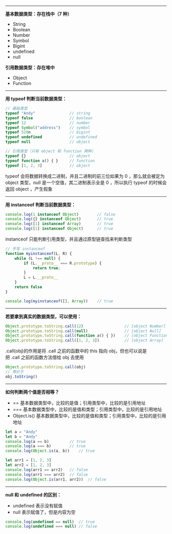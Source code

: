 
---

**基本数据类型：存在栈中（7 种）**

- String 
- Boolean 
- Number 
- Symbol 
- Bigint 
- undefined 
- null

**引用数据类型：存在堆中**

- Object
- Function 

------------

**用 typeof 判断当前数据类型：**

```javascript
// 基础类型
typeof "Andy"				// string
typeof false				// boolean
typeof 12					// number
typeof Symbol("address")	// symbol
typeof 520n					// bigint
typeof undefined			// undefined
typeof null					// object
```
```javascript
// 引用类型（只有 object 和 function 两种）
typeof {}					// object
typeof function a() { }		// function
typeof [1, 2, 3]			// object
```

typeof 会将数据转换成二进制，并且二进制的前三位如果为 0 ，那么就会被定为 object 类型，null 是一个空值，其二进制表示全是 0 ，所以执行 typeof 的时候会返回 object ，产生假象

------------

**用 instanceof 判断当前数据类型：**

```javascript
console.log(1 instanceof Object)        // false
console.log({} instanceof Object)       // true
console.log([1] instanceof Array)       // true
console.log([1] instanceof Object)      // true
```

instanceof 只能判断引用类型，并且通过原型链查找来判断类型

```javascript
// 手写 instanceof
function myinstanceof(L, R) {
	while (L !== null) {
		if (L.__proto__ === R.prototype) {
			return true;
		}
		L = L.__proto__
	}
	return false
}

console.log(myinstanceof([], Array))    // true
```

------------

**若要拿到真实的数据类型，可以使用：**

```javascript
Object.prototype.toString.call(12)					// [object Number]
Object.prototype.toString.call(null)				// [object Null]
Object.prototype.toString.call(function a() { })	// [object Function]
Object.prototype.toString.call([1, 2, 3])			// [object Array]
```

.call(obj)的作用是将 .call 之前的函数中的 this 指向 obj，但也可以说是把 .call 之前的函数方法借给 obj 去使用

```javascript
Object.prototype.toString.call(obj)
// 等价于
obj.toString()
```

------------

**如何判断两个值是否相等？**

- == 基本数据类型中，比较的是值；引用类型中，比较的是引用地址
- === 基本数据类型中，比较的是值和类型；引用类型中，比较的是引用地址
- Object.is() 基本数据类型中，比较的是值和类型；引用类型中，比较的是引用地址

```javascript
let a = "Andy"
let b = "Andy"
console.log(a == b)         // true
console.log(a === b)        // true
console.log(Object.is(a, b))    // true

let arr1 = [1, 2, 3]
let arr2 = [1, 2, 3]
console.log(arr1 == arr2)   // false
console.log(arr1 === arr2)  // false
console.log(Object.is(arr1, arr2))  // false
```

------------

**null 和 undefined 的区别：**

- undefined 表示没有赋值
- null 表示赋值了，但是内容为空

```javascript
console.log(undefined == null)  // true
console.log(undefined === null) // false
```
